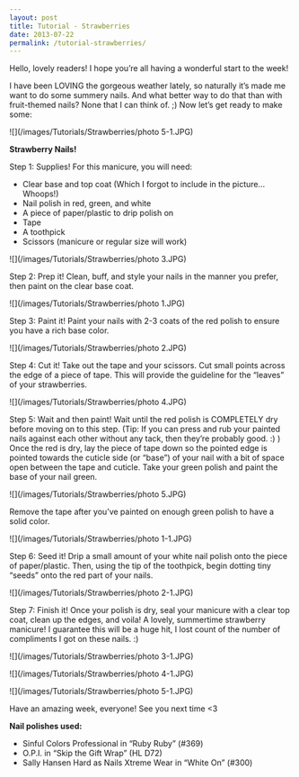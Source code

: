 ```yaml
---
layout: post
title: Tutorial - Strawberries
date: 2013-07-22
permalink: /tutorial-strawberries/
---
```


Hello, lovely readers! I hope you’re all having a wonderful start to the week!

I have been LOVING the gorgeous weather lately, so naturally it’s made me want to do some summery nails. And what better way to do that than with fruit-themed nails? None that I can think of. ;) Now let’s get ready to make some:

![](/images/Tutorials/Strawberries/photo 5-1.JPG)

**Strawberry Nails!**

Step 1: Supplies! For this manicure, you will need:

- Clear base and top coat (Which I forgot to include in the picture… Whoops!)
- Nail polish in red, green, and white
- A piece of paper/plastic to drip polish on
- Tape
- A toothpick
- Scissors (manicure or regular size will work)

![](/images/Tutorials/Strawberries/photo 3.JPG)

Step 2: Prep it! Clean, buff, and style your nails in the manner you prefer, then paint on the clear base coat.

![](/images/Tutorials/Strawberries/photo 1.JPG)

Step 3: Paint it! Paint your nails with 2-3 coats of the red polish to ensure you have a rich base color.

![](/images/Tutorials/Strawberries/photo 2.JPG)

Step 4: Cut it! Take out the tape and your scissors. Cut small points across the edge of a piece of tape. This will provide the guideline for the “leaves” of your strawberries.

![](/images/Tutorials/Strawberries/photo 4.JPG)

Step 5: Wait and then paint! Wait until the red polish is COMPLETELY dry before moving on to this step. (Tip: If you can press and rub your painted nails against each other without any tack, then they’re probably good. :) ) Once the red is dry, lay the piece of tape down so the pointed edge is pointed towards the cuticle side (or “base”) of your nail with a bit of space open between the tape and cuticle. Take your green polish and paint the base of your nail green.

![](/images/Tutorials/Strawberries/photo 5.JPG)

Remove the tape after you’ve painted on enough green polish to have a solid color.

![](/images/Tutorials/Strawberries/photo 1-1.JPG)

Step 6: Seed it! Drip a small amount of your white nail polish onto the piece of paper/plastic. Then, using the tip of the toothpick, begin dotting tiny “seeds” onto the red part of your nails.

![](/images/Tutorials/Strawberries/photo 2-1.JPG)

Step 7: Finish it! Once your polish is dry, seal your manicure with a clear top coat, clean up the edges, and voila! A lovely, summertime strawberry manicure! I guarantee this will be a huge hit, I lost count of the number of compliments I got on these nails. :)

![](/images/Tutorials/Strawberries/photo 3-1.JPG)

![](/images/Tutorials/Strawberries/photo 4-1.JPG)

![](/images/Tutorials/Strawberries/photo 5-1.JPG)

Have an amazing week, everyone! See you next time <3

**Nail polishes used:**

- Sinful Colors Professional in “Ruby Ruby” (#369)
- O.P.I. in “Skip the Gift Wrap” (HL D72)
- Sally Hansen Hard as Nails Xtreme Wear in “White On” (#300)
